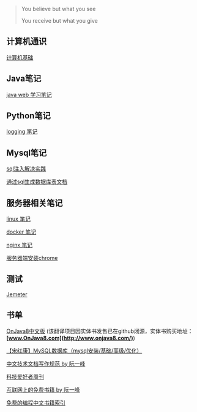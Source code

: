 > You believe but what you see
>
> You receive but what you give

## 计算机通识

[计算机基础](./coding/base.md)



## Java笔记

[java web 学习笔记](./java/java-web.md)



## Python笔记

[logging 笔记](./python/logging.md)



## Mysql笔记

[sql注入解决实践](./sql/SqlInject.md)

[通过sql生成数据库表文档](./sql/skills.md)



## 服务器相关笔记

[linux 笔记](./server/linux.md)

[docker 笔记](./server/docker.md)

[nginx 笔记](./server/nginx.md)

[服务器端安装chrome](./server/chrome.md)



## 测试

[Jemeter](./tests/jmeter)



## 书单

[OnJava8中文版](./books/onjava8) (该翻译项目因实体书发售已在github闭源，实体书购买地址：**[www.OnJava8.com](http://www.onjava8.com/)**) 

[【宋红康】MySQL数据库（mysql安装/基础/高级/优化）](./books/mysql)

[中文技术文档写作规范 by 阮一峰](https://github.com/ruanyf/document-style-guide)

[科技爱好者周刊](https://github.com/ruanyf/weekly)

[互联网上的免费书籍 by 阮一峰](https://github.com/ruanyf/free-books)

[免费的编程中文书籍索引](https://github.com/justjavac/free-programming-books-zh_CN)
